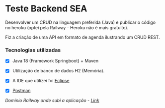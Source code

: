 # Teste Backend SEA

 Desenvolver um CRUD na linguagem preferida (Java) e publicar o código no heroku (optei pela Railway - Heroku não é mais gratuito).

Fiz a criação de uma API em formato de agenda ilustrando um CRUD REST.

### Tecnologias utilizadas 

- [x] Java 18 (Framework Springboot) + Maven 

- [x] Utilização de banco de dados H2 (Memória).

- [x] A IDE que utilizei foi [Eclipse](https://www.eclipse.org/)

- [x] [Postman](https://www.postman.com/)



*Domínio Railway onde subi a aplicação - [Link](crudjava-production.up.railway.app)*
